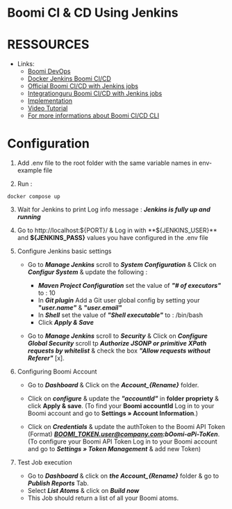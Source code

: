 # Boomi CI & CD Using Jenkins

# RESSOURCES

* Links: 
    * [Boomi DevOps](https://boomi.com/form/devops-assets-success/)
    * [Docker Jenkins Boomi CI/CD](https://hub.docker.com/r/boomicicd/jenkins) 
    * [Official Boomi CI/CD with Jenkins jobs](https://github.com/OfficialBoomi/boomicicd-jenkinsjobs)
    * [Integrationguru Boomi CI/CD with Jenkins jobs](https://github.com/integrationguru/boomicicd-jenkinsjobs)
    * [Implementation](https://community.boomi.com/s/article/Boomi-CI-CD-Reference-Implementation)
    * [Video Tutorial](https://www.youtube.com/watch?v=DZgJgCw6Z7s)
    * [For more informations about Boomi CI/CD CLI](https://github.com/OfficialBoomi/boomicicd-cli)

# Configuration

1. Add .env file to the root folder with the same variable names in env-example file

2. Run : 
```
docker compose up
```

3. Wait for Jenkins to print Log info message : ***Jenkins is fully up and running***

4. Go to http://localhost:${PORT}/ & Log in with **${JENKINS_USER}** and **${JENKINS_PASS}** values you have configured in the .env file

5. Configure Jenkins basic settings
    * Go to ***Manage Jenkins*** scroll to ***System Configuration*** & Click on ***Configur System*** & update the following :
        * ***Maven Project Configuration*** set the value of ***"# of executors"*** to : 10
        * In ***Git plugin*** Add a Git user global config by setting your **"*user.name"*** & **"*user.email"***
        * In ***Shell*** set the value of ***"Shell executable"*** to : /bin/bash
        * Click ***Apply & Save***
    
    * Go to ***Manage Jenkins*** scroll to ***Security*** & Click on ***Configure Global Security*** scroll tp ***Authorize JSONP or primitive XPath requests by whitelist*** & check the box ***"Allow requests without Referer"*** [x].

6. Configuring Boomi Account
    * Go to ***Dashboard*** & Click on the ***Account_{Rename}*** folder.

    * Click on ***configure*** & update the ***"accountId"*** in **folder propriety** & click **Apply & save**. (To find your **Boomi __accountId__** Log in to your Boomi account and go to **Settings » Account Information**.)

    * Click on ***Credentials*** & update the authToken to the Boomi API Token (Format) ***BOOMI_TOKEN.user@company.com:bOomi-aPi-ToKen***. (To configure your Boomi API Token Log in to your Boomi account and go to ***Settings » Token Management*** & add new Token)

7. Test Job execution 
    * Go to ***Dashboard*** & click on ***the Account_{Rename}*** folder & go to ***Publish Reports*** Tab.
    * Select ***List Atoms*** & click on ***Build now***
    * This Job should return a list of all your Boomi atoms.